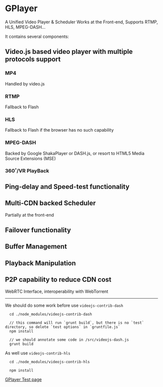 # GPlayer
A Unified Video Player &amp; Scheduler Works at the Front-end, Supports RTMP, HLS, MPEG-DASH...

It contains several components:

## Video.js based video player with multiple protocols support
### MP4
Handled by video.js
### RTMP
Fallback to Flash
### HLS
Fallback to Flash if the browser has no such capability
### MPEG-DASH
Backed by Google ShakaPlayer or DASH.js, or resort to HTML5 Media Source Extensions (MSE)
### 360˚/VR PlayBack

## Ping-delay and Speed-test functionality

## Multi-CDN backed Scheduler
Partially at the front-end

## Failover functionality

## Buffer Management

## Playback Manipulation

## P2P capability to reduce CDN cost
WebRTC Interface, interoperability with WebTorrent

-------------------------------------------------------------------
We should do some work before use `videojs-contrib-dash`

```
  cd ./node_modules/videojs-contrib-dash

  // this command will run `grunt build`, but there is no `test` directory, so delete `test options` in `gruntfile.js`
  npm install

  // we should annotate some code in /src/videojs-dash.js
  grunt build
```

As well use `videojs-contrib-hls`

```
  cd ./node_modules/videojs-contrib-hls

  npm install
```


[GPlayer Test page](http://viewcloud.github.io/GPlayer/)

